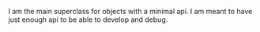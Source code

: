 I am the main superclass for objects with a minimal api.  I am meant to have just enough api to be able to develop and debug.